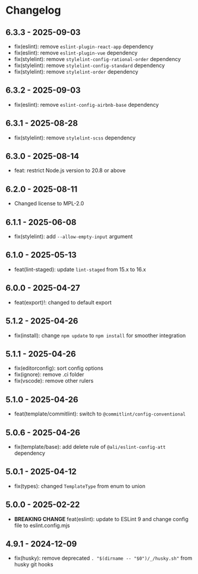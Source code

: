 # Changelog

## 6.3.3 - 2025-09-03

- fix(eslint): remove `eslint-plugin-react-app` dependency
- fix(eslint): remove `eslint-plugin-vue` dependency
- fix(stylelint): remove `stylelint-config-rational-order` dependency
- fix(stylelint): remove `stylelint-config-standard` dependency
- fix(stylelint): remove `stylelint-order` dependency

## 6.3.2 - 2025-09-03

- fix(eslint): remove `eslint-config-airbnb-base` dependency

## 6.3.1 - 2025-08-28

- fix(stylelint): remove `stylelint-scss` dependency

## 6.3.0 - 2025-08-14

- feat: restrict Node.js version to 20.8 or above

## 6.2.0 - 2025-08-11

- Changed license to MPL-2.0

## 6.1.1 - 2025-06-08

- fix(stylelint): add `--allow-empty-input` argument

## 6.1.0 - 2025-05-13

- feat(lint-staged): update `lint-staged` from 15.x to 16.x

## 6.0.0 - 2025-04-27

- feat(export)!: changed to default export

## 5.1.2 - 2025-04-26

- fix(install): change `npm update` to `npm install` for smoother integration

## 5.1.1 - 2025-04-26

- fix(editorconfig): sort config options
- fix(ignore): remove .ci folder
- fix(vscode): remove other rulers

## 5.1.0 - 2025-04-26

- feat(template/commitlint): switch to `@commitlint/config-conventional`

## 5.0.6 - 2025-04-26

- fix(template/base): add delete rule of `@ali/eslint-config-att` dependency

## 5.0.1 - 2025-04-12

- fix(types): changed `TemplateType` from enum to union

## 5.0.0 - 2025-02-22

- **BREAKING CHANGE** feat(eslint): update to ESLint 9 and change config file to eslint.config.mjs

## 4.9.1 - 2024-12-09

- fix(husky): remove deprecated `. "$(dirname -- "$0")/_/husky.sh"` from husky git hooks

